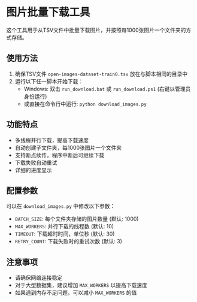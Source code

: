 # 图片批量下载工具

这个工具用于从TSV文件中批量下载图片，并按照每1000张图片一个文件夹的方式存储。

## 使用方法

1. 确保TSV文件 `open-images-dataset-train0.tsv` 放在与脚本相同的目录中
2. 运行以下任一脚本开始下载：
   - Windows: 双击 `run_download.bat` 或 `run_download.ps1` (右键以管理员身份运行)
   - 或直接在命令行中运行: `python download_images.py`

## 功能特点

- 多线程并行下载，提高下载速度
- 自动创建子文件夹，每1000张图片一个文件夹
- 支持断点续传，程序中断后可继续下载
- 下载失败自动重试
- 详细的进度显示

## 配置参数

可以在 `download_images.py` 中修改以下参数：

- `BATCH_SIZE`: 每个文件夹存储的图片数量 (默认: 1000)
- `MAX_WORKERS`: 并行下载的线程数 (默认: 10)
- `TIMEOUT`: 下载超时时间，单位秒 (默认: 30)
- `RETRY_COUNT`: 下载失败时的重试次数 (默认: 3)

## 注意事项

- 请确保网络连接稳定
- 对于大型数据集，建议增加 `MAX_WORKERS` 以提高下载速度
- 如果遇到内存不足问题，可以减小 `MAX_WORKERS` 的值
